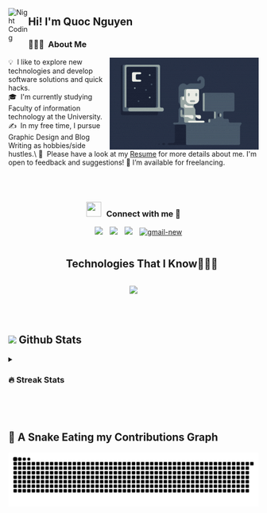 

<img alt="Night Coding" src="./assets/Hand%20Wave.gif" width='40' align="left"/><h2>Hi! I'm Quoc Nguyen</h2>

<!-- ## 👋 &nbsp;Hi!I'm Quoc Nguyen -->

### 👨🏻‍💻 &nbsp;About Me
<img alt="Night Coding" src="https://raw.githubusercontent.com/AVS1508/AVS1508/master/assets/Night-Coding.gif" align="right"/>
💡 &nbsp;I like to explore new technologies and develop software solutions and quick hacks.<br/>
🎓 &nbsp;I'm currently studying Faculty of information technology at the University.<br/>
✍️ &nbsp;In my free time, I pursue Graphic Design and Blog Writing as hobbies/side hustles.\
📄 &nbsp;Please have a look at my <a href="" target="blank">Resume</a> for more details about me. I'm open to feedback and suggestions!
🤝 I’m available for freelancing.

<br /><br/>

<!--icons and links-->
<h3 align="center" > <img src="https://media.giphy.com/media/iY8CRBdQXODJSCERIr/giphy.gif" width="30" height="30" style="margin-right: 10px;">Connect with me 🤝 </h3>
<p align="center">
 <div align="center"  class="icons-social" style="margin-left: 10px;">
        <a style="margin-left: 10px;"  target="_blank" href="https://www.linkedin.com/in/quoc-ngn-9b76aa275/">
			<img src="https://img.icons8.com/doodle/40/000000/linkedin--v2.png"></a>
        <a style="margin-left: 10px;" target="_blank" href="https://github.com/NQuocNk20" alt="Github">
		<img src="https://img.icons8.com/doodle/40/000000/github--v1.png"></a>
		<a style="margin-left: 10px;" target="_blank" href="https://www.youtube.com/channel/UCFjMh2zZxaMiQdyZRQz6E4g">
				<img src="https://img.icons8.com/doodle/1x/youtube--v2.png" ></a>
   <a style="margin-left: 10px;" target="_blank" href="mailto:quoc.nng2002@gmail.com" alt="Email">
				<img width="48" height="48" src="https://img.icons8.com/doodle/48/gmail-new.png" alt="gmail-new"/></a>
</p
	 
<div id="user-content-toc">
  <ul align="center">
    <summary><h2 style="display: inline-block">Technologies That I Know👨🏻‍💻</h2></summary>
  </ul>
</div>
<!--tech stack icons-->
<p align="center">
  <a href="https://skillicons.dev">
    <img src="https://skillicons.dev/icons?i=bootstrap,html,css,sass,js,git,github,php,ps,figma,mysql,nodejs,firebase,postman,react,redux,tailwind,ts,cs,dotnet,visualstudio,vscode&perline=14" />
  </a>
</p>
</br></br>
	
## <picture> <img src = "https://github.com/7oSkaaa/7oSkaaa/blob/main/Images/Statistics.gif?raw=true" width = 50px>  </picture> Github Stats

<details><summary><h3> 🔥 Streak Stats</h3></summary>

----	
	<details><summary><h3> :open_file_folder: My Repositories </h3></summary>

----
	
<div>
  <p align="center">
	<a href="">
      		<img src="https://github-readme-stats.vercel.app/api/pin/?username=7oSkaaa&repo=LeetCode_DailyChallenge_2023&theme=tokyonight" alt="GitHub Stats" />
    	</a>
  </p>
</div>
</details>
	
</br></br>
	
## 🐍 A Snake Eating my Contributions Graph
	
<p align = "center">
	<img src = "https://github.com/7oSkaaa/7oSkaaa/blob/output/github-contribution-grid-snake.svg?" alt = "Snake Game"/>
</p>


